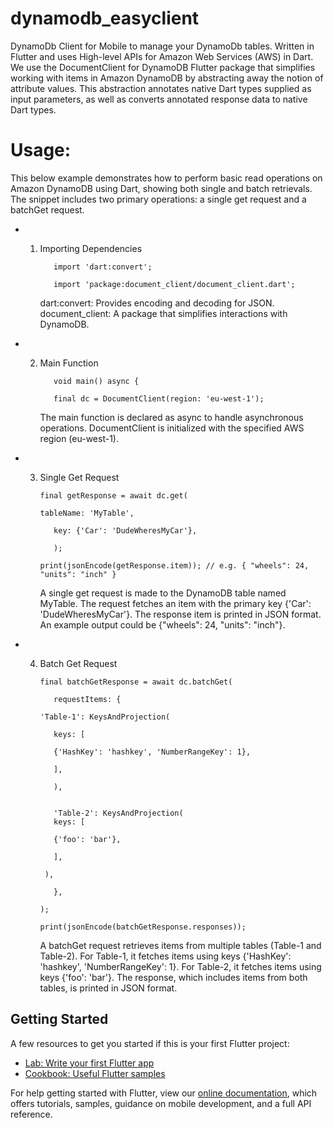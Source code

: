 # dynamodb_easyclient

DynamoDb Client for Mobile to manage your DynamoDb tables. Written in Flutter and uses High-level APIs for Amazon Web Services (AWS) in Dart.
We use the DocumentClient for DynamoDB Flutter package that simplifies working with items in Amazon DynamoDB by abstracting away the notion of attribute values. This abstraction annotates native Dart types supplied as input parameters, as well as converts annotated response data to native Dart types.

# Usage:

This below example demonstrates how to perform basic read operations on Amazon DynamoDB using Dart, showing both single and batch retrievals. The snippet includes two primary operations: a single get request and a batchGet request.

- 1. Importing Dependencies

            import 'dart:convert';

            import 'package:document_client/document_client.dart';

     dart:convert: Provides encoding and decoding for JSON.
     document_client: A package that simplifies interactions with DynamoDB.

- 2. Main Function

            void main() async { 

            final dc = DocumentClient(region: 'eu-west-1');

     The main function is declared as async to handle asynchronous operations.
     DocumentClient is initialized with the specified AWS region (eu-west-1).

- 3. Single Get Request

         final getResponse = await dc.get(

         tableName: 'MyTable', 

            key: {'Car': 'DudeWheresMyCar'},

            );

         print(jsonEncode(getResponse.item)); // e.g. { "wheels": 24, "units": "inch" }

     A single get request is made to the DynamoDB table named MyTable.
     The request fetches an item with the primary key {'Car': 'DudeWheresMyCar'}.
     The response item is printed in JSON format. 
     An example output could be {"wheels": 24, "units": "inch"}.

- 4. Batch Get Request

         final batchGetResponse = await dc.batchGet(

            requestItems: {

         'Table-1': KeysAndProjection(

            keys: [

            {'HashKey': 'hashkey', 'NumberRangeKey': 1},

            ],

            ),

    
            'Table-2': KeysAndProjection(
            keys: [

            {'foo': 'bar'},

            ],

          ),

            },

         );

         print(jsonEncode(batchGetResponse.responses));

     A batchGet request retrieves items from multiple tables (Table-1 and Table-2).
     For Table-1, it fetches items using keys {'HashKey': 'hashkey', 'NumberRangeKey': 1}.
     For Table-2, it fetches items using keys {'foo': 'bar'}.
     The response, which includes items from both tables, is printed in JSON format.

## Getting Started

A few resources to get you started if this is your first Flutter project:

- [Lab: Write your first Flutter app](https://flutter.dev/docs/get-started/codelab)
- [Cookbook: Useful Flutter samples](https://flutter.dev/docs/cookbook)

For help getting started with Flutter, view our
[online documentation](https://flutter.dev/docs), which offers tutorials,
samples, guidance on mobile development, and a full API reference.
